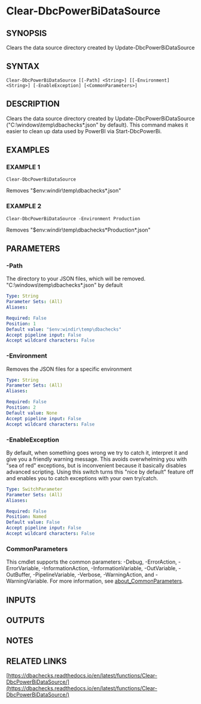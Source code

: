 # Clear-DbcPowerBiDataSource

## SYNOPSIS
Clears the data source directory created by Update-DbcPowerBiDataSource

## SYNTAX

```
Clear-DbcPowerBiDataSource [[-Path] <String>] [[-Environment] <String>] [-EnableException] [<CommonParameters>]
```

## DESCRIPTION
Clears the data source directory created by Update-DbcPowerBiDataSource ("C:\windows\temp\dbachecks\*.json" by default).
This command makes it easier to clean up data used by PowerBI via Start-DbcPowerBi.

## EXAMPLES

### EXAMPLE 1
```
Clear-DbcPowerBiDataSource
```

Removes "$env:windir\temp\dbachecks\*.json"

### EXAMPLE 2
```
Clear-DbcPowerBiDataSource -Environment Production
```

Removes "$env:windir\temp\dbachecks\*Production*.json"

## PARAMETERS

### -Path
The directory to your JSON files, which will be removed.
"C:\windows\temp\dbachecks\*.json" by default

```yaml
Type: String
Parameter Sets: (All)
Aliases:

Required: False
Position: 1
Default value: "$env:windir\temp\dbachecks"
Accept pipeline input: False
Accept wildcard characters: False
```

### -Environment
Removes the JSON files for a specific environment

```yaml
Type: String
Parameter Sets: (All)
Aliases:

Required: False
Position: 2
Default value: None
Accept pipeline input: False
Accept wildcard characters: False
```

### -EnableException
By default, when something goes wrong we try to catch it, interpret it and give you a friendly warning message.
This avoids overwhelming you with "sea of red" exceptions, but is inconvenient because it basically disables advanced scripting.
Using this switch turns this "nice by default" feature off and enables you to catch exceptions with your own try/catch.

```yaml
Type: SwitchParameter
Parameter Sets: (All)
Aliases:

Required: False
Position: Named
Default value: False
Accept pipeline input: False
Accept wildcard characters: False
```

### CommonParameters
This cmdlet supports the common parameters: -Debug, -ErrorAction, -ErrorVariable, -InformationAction, -InformationVariable, -OutVariable, -OutBuffer, -PipelineVariable, -Verbose, -WarningAction, and -WarningVariable. For more information, see [about_CommonParameters](http://go.microsoft.com/fwlink/?LinkID=113216).

## INPUTS

## OUTPUTS

## NOTES

## RELATED LINKS

[https://dbachecks.readthedocs.io/en/latest/functions/Clear-DbcPowerBiDataSource/](https://dbachecks.readthedocs.io/en/latest/functions/Clear-DbcPowerBiDataSource/)


